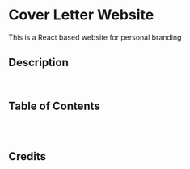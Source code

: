 # Cover Letter Website
This is a React based website for personal branding

## Description

```


```


## Table of Contents


```



```

## Credits
